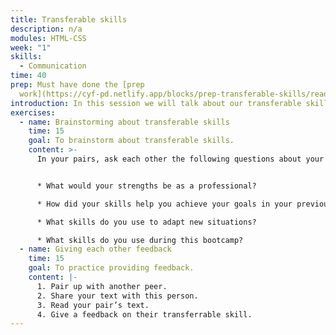 ```yaml
---
title: Transferable skills
description: n/a
modules: HTML-CSS
week: "1"
skills:
  - Communication
time: 40
prep: Must have done the [prep
  work](https://cyf-pd.netlify.app/blocks/prep-transferable-skills/readme/)
introduction: In this session we will talk about our transferable skills.
exercises:
  - name: Brainstorming about transferable skills
    time: 15
    goal: To brainstorm about transferable skills.
    content: >-
      In your pairs, ask each other the following questions about your texts


      * What would your strengths be as a professional?

      * How did your skills help you achieve your goals in your previous education/job?

      * What skills do you use to adapt new situations?

      * What skills do you use during this bootcamp?
  - name: Giving each other feedback
    time: 15
    goal: To practice providing feedback.
    content: |-
      1. Pair up with another peer. 
      2. S﻿hare your text with this person.
      3. Read your pair’s text. 
      4. Give a feedback on their transferrable skill.
---
```

